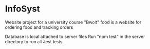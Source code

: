 # InfoSyst

Website project for a university course
"Bwolt" food is a website for ordering food and tracking orders

Database is local attached to server files
Run "npm test" in the server directory to run all Jest tests.
